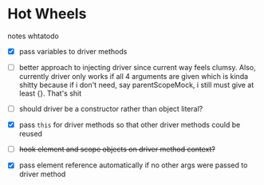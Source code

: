 # Hot Wheels

notes whtatodo


* [X] pass variables to driver methods
* [ ] better approach to injecting driver since current way feels clumsy. Also, currently driver only works if all 4
arguments are given which is kinda shitty because if i don't need, say parentScopeMock, i still must give at least {}. That's shit
* [ ] should driver be a constructor rather than object literal?
* [X] pass `this` for driver methods so that other driver methods could be reused
* [ ] ~~hook element and scope objects on driver method context?~~
* [X] pass element reference automatically if no other args were passed to driver method

